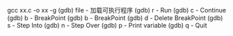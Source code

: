 gcc xx.c -o xx -g
(gdb) file <filename>        - 加载可执行程序
(gdb) r                      - Run
(gdb) c                      - Continue
(gdb) b <line-num>           - BreakPoint
(gdb) b <function-name>      - BreakPoint
(gdb) d <number>             - Delete BreakPoint
(gdb) s                      - Step Into
(gdb) n                      - Step Over
(gdb) p <variable-name>      - Print variable
(gdb) q                      - Quit
